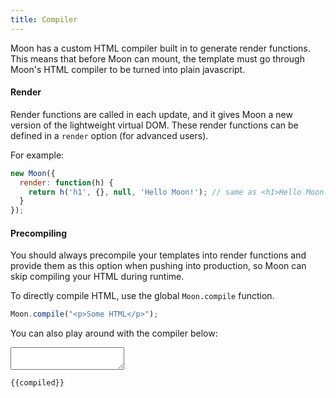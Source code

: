 ```yaml
---
title: Compiler
---
```


Moon has a custom HTML compiler built in to generate render functions. This means that before Moon can mount, the template must go through Moon's HTML compiler to be turned into plain javascript.

#### Render

Render functions are called in each update, and it gives Moon a new version of the lightweight virtual DOM. These render functions can be defined in a `render` option (for advanced users).

For example:

```js
new Moon({
  render: function(h) {
    return h('h1', {}, null, 'Hello Moon!'); // same as <h1>Hello Moon!</h1>
  }
});
```

#### Precompiling

You should always precompile your templates into render functions and provide them as this option when pushing into production, so Moon can skip compiling your HTML during runtime.

To directly compile HTML, use the global `Moon.compile` function.

```js
Moon.compile("<p>Some HTML</p>");
```

You can also play around with the compiler below:

<div id="compiler" class="example">
  <textarea m-on="input:compile"></textarea>
  <pre><code m-literal="style:'color: ' + ({{err}} ? 'red' : '')">{{compiled}}</code></pre>
</div>

<script>
new Moon({
  el: "#compiler",
  data: {
    compiled: function() {},
    err: false,
  },
  methods: {
    compile: function(event) {
      var app = this;
      app.set('err', false);
      console.error = function(msg) {
        app.set('compiled', msg)
        app.set('err', 'true');
      }
      var val = Moon.compile(event.target.value);
      if(!this.get('err')) {
        this.set('compiled', val);
        this.set('err', false);
      }
    }
  }
});
</script>
